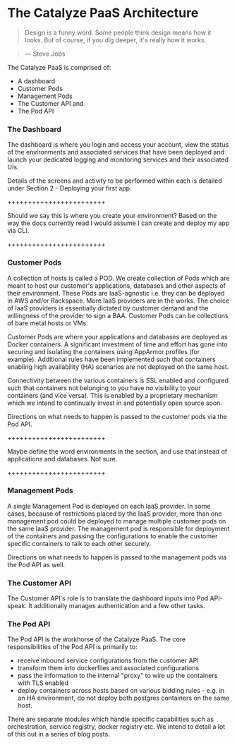 # The Catalyze PaaS Architecture

> Design is a funny word. Some people think design means how it looks. But of course, if you dig deeper, it's really how it works.

> — Steve Jobs


The Catalyze PaaS is comprised of:

* A dashboard
* Customer Pods
* Management Pods
* The Customer API and
* The Pod API

### The Dashboard
The dashboard is where you login and access your account, view the status of the environments and associated services that have been deployed and launch your dedicated logging and monitoring services and their associated UIs.

Details of the screens and activity to be performed within each is detailed under Section 2 - Deploying your first app.

++++++++++++++++++++++++

Should we say this is where you create your environment? Based on the way the docs currently read I would assume I can create and deploy my app via CLI.

++++++++++++++++++++++++

### Customer Pods
A collection of hosts is called a POD. We create collection of Pods which are meant to host our customer's applications, databases and other aspects of their environment. These Pods are IaaS-agnostic i.e. they can be deployed in AWS and/or Rackspace. More IaaS providers are in the works. The choice of IaaS providers is essentially dictated by customer demand and the willingness of the provider to sign a BAA. Customer Pods can be collections of bare metal hosts or VMs.

Customer Pods are where your applications and databases are deployed as Docker containers. A significant investment of time and effort has gone into securing and isolating the containers using AppArmor profiles (for example). Additional rules have been implemented such that containers enabling high availability (HA) scenarios are not deployed on the same host.

Connectivity between the various containers is SSL enabled and configured such that containers not belonging to you have no visibility to your containers (and vice versa). This is enabled by a proprietary mechanism which we intend to continually invest in and potentially open source soon.

Directions on what needs to happen is passed to the customer pods via the Pod API.

++++++++++++++++++++++++

Maybe define the word environments in the section, and use that instead of applications and databases. Not sure.

++++++++++++++++++++++++

### Management Pods
A single Management Pod is deployed on each IaaS provider. In some cases, because of restrictions placed by the IaaS provider, more than one management pod could be deployed to manage multiple customer pods on the same IaaS provider. The management pod is responsible for deployment of the containers and passing the configurations to enable the customer specific containers to talk to each other securely.

Directions on what needs to happen is passed to the management pods via the Pod API as well.

### The Customer API
The Customer API's role is to translate the dashboard inputs into Pod API-speak. It additionally manages authentication and a few other tasks.

### The Pod API
The Pod API is the workhorse of the Catalyze PaaS. The core responsibilities of the Pod API is primarily to:
* receive inbound service configurations from the customer API
* transform them into dockerfiles and associated configurations
* pass the information to the internal "proxy" to wire up the containers with TLS enabled
* deploy containers across hosts based on various bidding rules - e.g. in an HA environment, do not deploy both postgres containers on the same host.

There are separate modules which handle specific capabilities such as orchestration, service registry, docker registry etc. We intend to detail a lot of this out in a series of blog posts.

